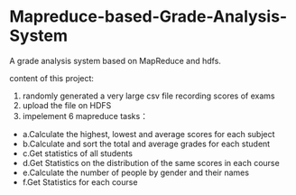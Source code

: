 # Mapreduce-based-Grade-Analysis-System
A grade analysis system based on MapReduce and hdfs.

content of this project:

1. randomly generated a very large csv file recording scores of exams
2. upload the file on HDFS
3. impelement 6 mapreduce tasks：
- a.Calculate the highest, lowest and average scores for each subject
- b.Calculate and sort the total and average grades for each student
- c.Get statistics of all students
- d.Get Statistics on the distribution of the same scores in each course
- e.Calculate the number of people by gender and their names
- f.Get Statistics for each course

